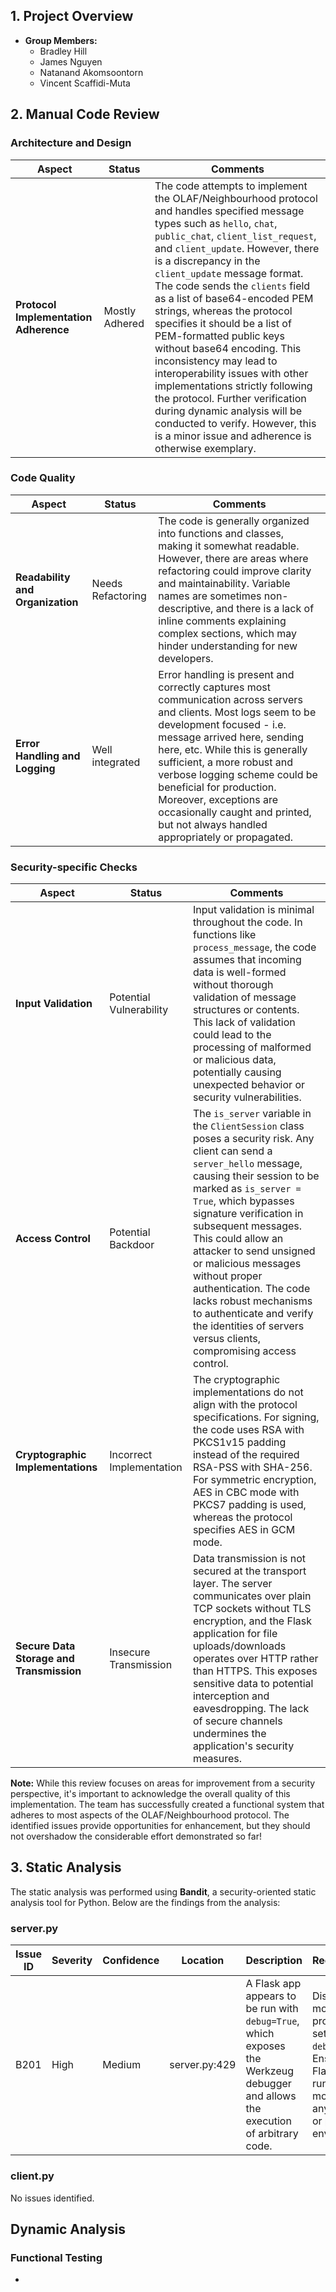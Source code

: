 ## 1. Project Overview
- **Group Members:**
  - Bradley Hill
  - James Nguyen
  - Natanand Akomsoontorn
  - Vincent Scaffidi-Muta


## 2. Manual Code Review

### Architecture and Design

| **Aspect**                                               | **Status**               | **Comments**                                                                                                                                                                                                                                                                                                                                                                                                                                                                                                                                                                                                                                                                                                         |
| -------------------------------------------------------- | ------------------------ | -------------------------------------------------------------------------------------------------------------------------------------------------------------------------------------------------------------------------------------------------------------------------------------------------------------------------------------------------------------------------------------------------------------------------------------------------------------------------------------------------------------------------------------------------------------------------------------------------------------------------------------------------------------------------------------------------------------------- |
| **Protocol Implementation Adherence**                    | Mostly Adhered           | The code attempts to implement the OLAF/Neighbourhood protocol and handles specified message types such as `hello`, `chat`, `public_chat`, `client_list_request`, and `client_update`. However, there is a discrepancy in the `client_update` message format. The code sends the `clients` field as a list of base64-encoded PEM strings, whereas the protocol specifies it should be a list of PEM-formatted public keys without base64 encoding. This inconsistency may lead to interoperability issues with other implementations strictly following the protocol. Further verification during dynamic analysis will be conducted to verify. However, this is a minor issue and adherence is otherwise exemplary. |

### Code Quality

| **Aspect**                       | **Status**        | **Comments**                                                                                                                                                                                                                                                                                                                                                                                                             |
| -------------------------------- | ----------------- | ------------------------------------------------------------------------------------------------------------------------------------------------------------------------------------------------------------------------------------------------------------------------------------------------------------------------------------------------------------------------------------------------------------------------ |
| **Readability and Organization** | Needs Refactoring | The code is generally organized into functions and classes, making it somewhat readable. However, there are areas where refactoring could improve clarity and maintainability. Variable names are sometimes non-descriptive, and there is a lack of inline comments explaining complex sections, which may hinder understanding for new developers.                                                                      |
| **Error Handling and Logging**   | Well integrated   | Error handling is present and correctly captures most communication across servers and clients.  Most logs seem to be development focused - i.e. message arrived here, sending here, etc. While this is generally sufficient, a more robust and verbose logging scheme could be beneficial for production. Moreover, exceptions are occasionally caught and printed, but not always handled appropriately or propagated. |

### Security-specific Checks

| **Aspect**                               | **Status**               | **Comments**                                                                                                                                                                                                                                                                                                                                                                                                                                                                             |
| ---------------------------------------- | ------------------------ | ---------------------------------------------------------------------------------------------------------------------------------------------------------------------------------------------------------------------------------------------------------------------------------------------------------------------------------------------------------------------------------------------------------------------------------------------------------------------------------------- |
| **Input Validation**                     | Potential Vulnerability  | Input validation is minimal throughout the code. In functions like `process_message`, the code assumes that incoming data is well-formed without thorough validation of message structures or contents. This lack of validation could lead to the processing of malformed or malicious data, potentially causing unexpected behavior or security vulnerabilities.                                                                                                                        |
| **Access Control**                       | Potential Backdoor       | The `is_server` variable in the `ClientSession` class poses a security risk. Any client can send a `server_hello` message, causing their session to be marked as `is_server = True`, which bypasses signature verification in subsequent messages. This could allow an attacker to send unsigned or malicious messages without proper authentication. The code lacks robust mechanisms to authenticate and verify the identities of servers versus clients, compromising access control. |
| **Cryptographic Implementations**        | Incorrect Implementation | The cryptographic implementations do not align with the protocol specifications. For signing, the code uses RSA with PKCS1v15 padding instead of the required RSA-PSS with SHA-256. For symmetric encryption, AES in CBC mode with PKCS7 padding is used, whereas the protocol specifies AES in GCM mode.                                                                                                                                                                                |
| **Secure Data Storage and Transmission** | Insecure Transmission    | Data transmission is not secured at the transport layer. The server communicates over plain TCP sockets without TLS encryption, and the Flask application for file uploads/downloads operates over HTTP rather than HTTPS. This exposes sensitive data to potential interception and eavesdropping. The lack of secure channels undermines the application's security measures.                                                                                                          |
**Note:** While this review focuses on areas for improvement from a security perspective, it's important to acknowledge the overall quality of this implementation. The team has successfully created a functional system that adheres to most aspects of the OLAF/Neighbourhood protocol. The identified issues provide opportunities for enhancement, but they should not overshadow the considerable effort demonstrated so far!
## 3. Static Analysis

The static analysis was performed using **Bandit**, a security-oriented static analysis tool for Python. Below are the findings from the analysis:

### server.py

| **Issue ID** | **Severity** | **Confidence** | **Location**     | **Description**                                                                                                                                               | **Recommendation**                                                                                                                                                             | **More Info**                                                                                                    |
|--------------|--------------|----------------|------------------|---------------------------------------------------------------------------------------------------------------------------------------------------------------|--------------------------------------------------------------------------------------------------------------------------------------------------------------------------------|------------------------------------------------------------------------------------------------------------------|
| B201         | High         | Medium         | server.py:429    | A Flask app appears to be run with `debug=True`, which exposes the Werkzeug debugger and allows the execution of arbitrary code.                              | Disable debug mode in production by setting `debug=False`. Ensure that the Flask app is not run with debug mode enabled in any deployment or production environment.            | [Link](https://bandit.readthedocs.io/en/latest/plugins/b201_flask_debug_true.html)                               |

### client.py

No issues identified.

## Dynamic Analysis

### Functional Testing
- 